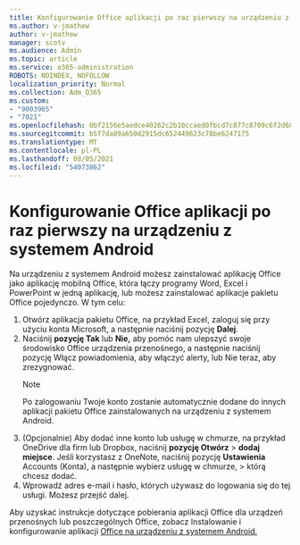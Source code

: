 ```yaml
---
title: Konfigurowanie Office aplikacji po raz pierwszy na urządzeniu z systemem Android
ms.author: v-jmathew
author: v-jmathew
manager: scotv
ms.audience: Admin
ms.topic: article
ms.service: o365-administration
ROBOTS: NOINDEX, NOFOLLOW
localization_priority: Normal
ms.collection: Adm_O365
ms.custom:
- "9003965"
- "7021"
ms.openlocfilehash: 0bf2156e5aedce40262c2b10ccaed0fbcd7c877c8709c6f2d68d20bdad7dd517
ms.sourcegitcommit: b5f7da89a650d2915dc652449623c78be6247175
ms.translationtype: MT
ms.contentlocale: pl-PL
ms.lasthandoff: 08/05/2021
ms.locfileid: "54073862"
---
```

# <a name="set-up-office-apps-for-the-first-time-on-an-android-device"></a>Konfigurowanie Office aplikacji po raz pierwszy na urządzeniu z systemem Android

Na urządzeniu z systemem Android możesz zainstalować aplikację Office jako aplikację mobilną Office, która łączy programy Word, Excel i PowerPoint w jedną aplikację, lub możesz zainstalować aplikacje pakietu Office pojedynczo. W tym celu:

1. Otwórz aplikacja pakietu Office, na przykład Excel, zaloguj się przy użyciu konta Microsoft, a następnie naciśnij pozycję **Dalej**.
2. Naciśnij **pozycję Tak** lub **Nie,** aby pomóc nam ulepszyć swoje środowisko Office urządzenia przenośnego, a następnie naciśnij pozycję Włącz powiadomienia, aby włączyć alerty, lub Nie teraz, aby zrezygnować.  
    > [!NOTE]
    > Po zalogowaniu Twoje konto zostanie automatycznie dodane do innych aplikacji pakietu Office zainstalowanych na urządzeniu z systemem Android.
3. (Opcjonalnie) Aby dodać inne konto lub usługę w chmurze, na przykład OneDrive dla firm lub Dropbox, naciśnij **pozycję Otwórz**  >  **dodaj miejsce**. Jeśli korzystasz z OneNote, naciśnij pozycję **Ustawienia** Accounts (Konta), a następnie wybierz usługę w chmurze,  >  którą chcesz dodać.
4. Wprowadź adres e-mail i hasło, których używasz do logowania się do tej usługi. Możesz przejść dalej.

Aby uzyskać instrukcje dotyczące pobierania aplikacji Office dla urządzeń przenośnych lub poszczególnych Office, zobacz Instalowanie i konfigurowanie aplikacji [Office na urządzeniu z systemem Android.](https://go.microsoft.com/fwlink/?linkid=2135287)

